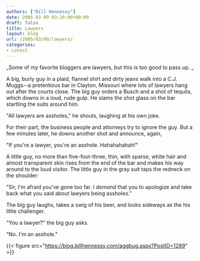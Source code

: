 ```yaml
---
authors: ["Bill Hennessy"]
date: 2005-03-09 03:20:00+00:00
draft: false
title: Lawyers
layout: blog
url: /2005/03/09/lawyers/
categories:
- Latest
---
```


_Some of my favorite bloggers are lawyers, but this is too good to pass up. _




A big, burly guy in a plaid, flannel shirt and dirty jeans walk into a C.J. Muggs--a pretentious bar in Clayton, Missouri where lots of lawyers hang out after the courts close. The big guy orders a Busch and a shot of tequila, which downs in a loud, rude gulp. He slams the shot glass on the bar startling the suits around him.




"All lawyers are assholes," he shouts, laughing at his own joke.




For their part, the business people and attorneys try to ignore the guy. But a few minutes later, he downs another shot and announce, again,




"If you're a lawyer, you're an asshole. Hahahahahah!"




A little guy, no more than five-foot-three, thin, with sparse, white hair and almost transparent skin rises from the end of the bar and makes his way around to the loud visitor. The little guy in the gray suit taps the redneck on the shoulder:




"Sir, I'm afraid you've gone too far. I _demand_ that you to apologize and take back what you said about lawyers being assholes."




The big guy laughs, takes a swig of his beer, and looks sideways as the his little challenger.




"You a lawyer?" the big guy asks.




"No. I'm an asshole."

{{< figure src="https://blog.billhennessy.com/aggbug.aspx?PostID=1289" >}}

